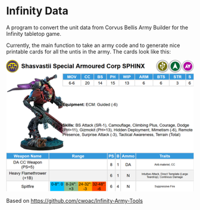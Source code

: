 # Infinity Data
 A program to convert the unit data from Corvus Bellis Army Builder for the Infinity tabletop game.

Currently, the main function to take an army code and to generate nice printable cards for all the untis in the army. The cards look like this:

![example.png](example.png)


 Based on https://github.com/cwoac/Infinity-Army-Tools
